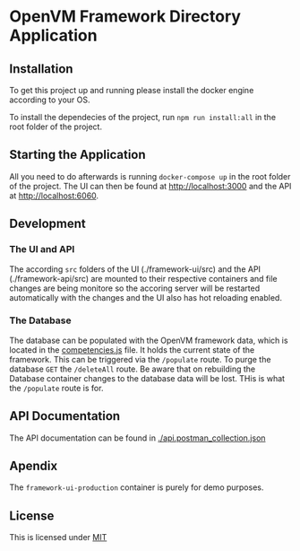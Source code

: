 # OpenVM Framework Directory Application

## Installation

To get this project up and running please install the docker engine according to your OS.

To install the dependecies of the project, run `npm run install:all` in the root folder of the project.

## Starting the Application

All you need to do afterwards is running `docker-compose up` in the root folder of the project. The UI can then be found at [http://localhost:3000](http://localhost:3000) and the API at [http://localhost:6060](http://localhost:6060).

## Development

### The UI and API

The according `src` folders of the UI (./framework-ui/src) and the API (./framework-api/src) are mounted to their respective containers and file changes are being monitore so the accoring server will be restarted automatically with the changes and the UI also has hot reloading enabled.

### The Database

The database can be populated with the OpenVM framework data, which is located in the [competencies.js](./framework-api/src/database/competencies.js) file. It holds the current state of the framework. This can be triggered via the `/populate` route. To purge the database `GET` the `/deleteAll` route. Be aware that on rebuilding the Database container changes to the database data will be lost. THis is what the `/populate` route is for.

## API Documentation

The API documentation can be found in [./api.postman_collection.json](./api.postman_collection.json)

## Apendix

The `framework-ui-production` container is purely for demo purposes.

## License
This is licensed under [MIT](https://github.com/JonathanStoye/openvm-management-application-protoype/blob/master/LICENSE)
